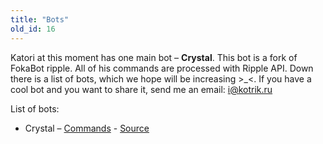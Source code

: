 ```yaml
---
title: "Bots"
old_id: 16
---
```

Katori at this moment has one main bot – **Crystal**. This bot is a fork of FokaBot ripple. All of his commands are processed with Ripple API. Down there is a list of bots, which we hope will be increasing >_<. If you have a cool bot and you want to share it, send me an email: [i@kotrik.ru](mailto:i@kotrik.ru)  

List of bots:

-   Crystal – [Commands](https://katori.fun/doc/16) - [Source](https://github.com/osukatori/peppy/src/master/constants/fokabotCommands.py)
